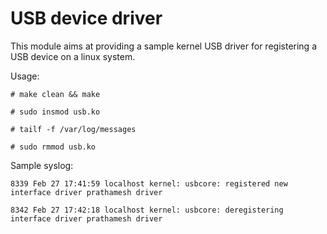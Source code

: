 USB device driver
=================

This module aims at providing a sample kernel USB driver for
registering a USB device on a linux system.

Usage:

	# make clean && make

	# sudo insmod usb.ko

	# tailf -f /var/log/messages

	# sudo rmmod usb.ko

Sample syslog:

	8339 Feb 27 17:41:59 localhost kernel: usbcore: registered new interface driver prathamesh driver

	8342 Feb 27 17:42:18 localhost kernel: usbcore: deregistering interface driver prathamesh driver

